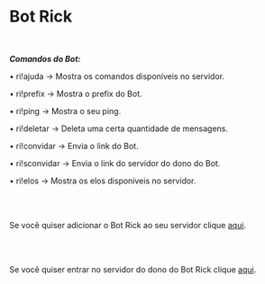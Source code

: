 # Bot Rick
<br>

***Comandos do Bot:***
<br>

<p>• ri!ajuda → Mostra os comandos disponíveis no servidor.</p>
<p>• ri!prefix → Mostra o prefix do Bot.</p>
<p>• ri!ping → Mostra o seu ping.</p>
<p>• ri!deletar → Deleta uma certa quantidade de mensagens.</p>
<p>• ri!convidar → Envia o link do Bot.</p>
<p>• ri!sconvidar → Envia o link do servidor do dono do Bot.</p>
<p>• ri!elos → Mostra os elos disponíveis no servidor.</p>
<br>
<br>

Se você quiser adicionar o Bot Rick ao seu servidor clique [aqui](https://discordapp.com/oauth2/authorize?client_id=415640814371340288&scope=bot&permissions=8).

<br>
<br>

Se você quiser entrar no servidor do dono do Bot Rick clique [aqui](https://discord.gg/NY9u3qh).
